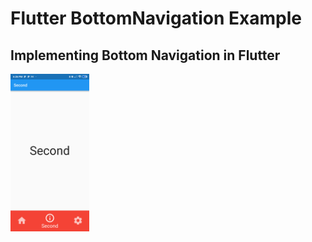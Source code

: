 # Flutter BottomNavigation Example

## Implementing Bottom Navigation in Flutter

<img src="https://github.com/maydev99/f_bottom_nav/blob/master/flutter_01.png" width=25% height=25%>

